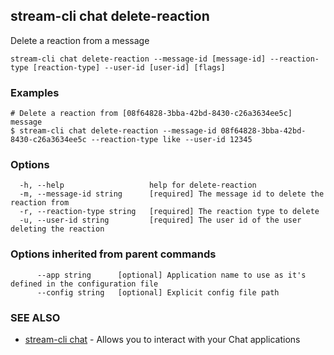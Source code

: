 ## stream-cli chat delete-reaction

Delete a reaction from a message

```
stream-cli chat delete-reaction --message-id [message-id] --reaction-type [reaction-type] --user-id [user-id] [flags]
```

### Examples

```
# Delete a reaction from [08f64828-3bba-42bd-8430-c26a3634ee5c] message
$ stream-cli chat delete-reaction --message-id 08f64828-3bba-42bd-8430-c26a3634ee5c --reaction-type like --user-id 12345

```

### Options

```
  -h, --help                   help for delete-reaction
  -m, --message-id string      [required] The message id to delete the reaction from
  -r, --reaction-type string   [required] The reaction type to delete
  -u, --user-id string         [required] The user id of the user deleting the reaction
```

### Options inherited from parent commands

```
      --app string      [optional] Application name to use as it's defined in the configuration file
      --config string   [optional] Explicit config file path
```

### SEE ALSO

* [stream-cli chat](stream-cli_chat.md)	 - Allows you to interact with your Chat applications


